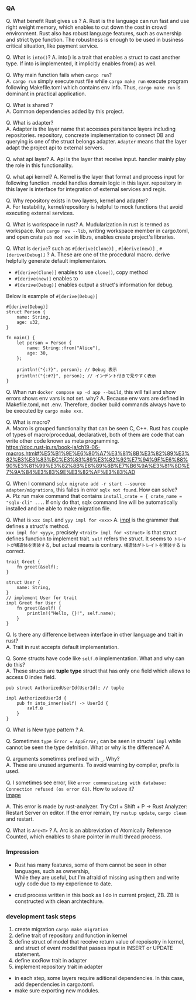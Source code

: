 ### QA

Q. What benefit Rust gives us ?
A. Rust is the language can run fast and use right weight memory, which enables to cut down the cost in crowd environment.  Rust also has robust language features, such as ownership and strict type function. The robustness is enough to be used in business critical situation, like payment service.

Q. What is `into()`? 
A. into() is a trait that enables a struct to cast another type. If into is implemented, it implicitly enables from() as well.  

Q. Why main function fails when `cargo run`?  
A. `cargo run` simply execute rust file while `cargo make run` execute program following Makefile.toml which contains env info. Thus, `cargo make run` is dominant in practical application.  

Q. What is shared ?  
A. Common dependencies added by this project.  

Q. What is adapter?  
A. Adapter is the layer name that accesses persitance layers including repositories. repository, concreate implementation to connect DB and querying is one of the struct belongs adapter. `Adapter` means that the layer adapt the project api to external servers.  

Q. what api layer?
A. Api is the layer that receive input. handler mainly play the role in this functionality.  

Q. what api kernel?
A. Kernel is the layer that format and process input for following function. model handles domain logic in this layer. repository in this layer is interface for integration of  external services and regis. 

Q. Why repository exists in two layers, kernel and adapter?  
A. For testability, kernel/repository is helpful to mock functions that avoid executing external services.  

Q. What is workspace in rust?
A. Mudularization in rust is termed as workspace. Run `cargo new --lib`, writing workspace member in cargo.toml, and open crate `pub mod xxx` in lib.rs, enables create project's libraries.  

Q. What is `derive`? such as `#[derive(Clone)]` , `#[derive(new)]` , `#[derive(Debug)]` ?
A. These are one of the procedural macro. derive helpfully generate default implementaion.  
- `#[derive(Clone)]` enables to use `clone()`, copy method  
- `#[derive(new)]`  enables to 
- `#[derive(Debug)]` enables output a struct's information for debug.  

Below is example of `#[derive(Debug)]`  
```
#[derive(Debug)]
struct Person {
    name: String,
    age: u32,
}

fn main() {
    let person = Person {
        name: String::from("Alice"),
        age: 30,
    };

    println!("{:?}", person); // Debug 表示
    println!("{:#?}", person); // インデント付きで見やすく表示
}
```

Q. Whan run `docker compose up -d app --build`, this will fail and show errors shows env vars is not set. why?
A. Because env vars are defined in Makefile.toml, not .env. Therefore, docker build commands always have to be executed by `cargo make xxx`.  

Q. What is macro?  
A. Macro is grouped functionality that can be seen C, C++. Rust has couple of types of macro(procedual, declarative), both of them are code that can write other code known as meta programming.  
https://doc.rust-jp.rs/book-ja/ch19-06-macros.html#%E5%B1%9E%E6%80%A7%E3%81%8B%E3%82%89%E3%82%B3%E3%83%BC%E3%83%89%E3%82%92%E7%94%9F%E6%88%90%E3%81%99%E3%82%8B%E6%89%8B%E7%B6%9A%E3%81%8D%E7%9A%84%E3%83%9E%E3%82%AF%E3%83%AD  


Q. When I command `sqlx migrate add -r start --source adapter/migrations`, this failes in error `sqlx not found`. How can solve?  
A. Plz run make command that contains `install_crate = { crate_name = "sqlx-cli" ...`. If only do that, sqlx command line will be automatically installed and be able to make migration file.  

Q. What is `xxx impl` and `yyy impl for <xxx>`
A. [impl](https://doc.rust-jp.rs/book-ja/ch05-03-method-syntax.html?search=#%E3%83%A1%E3%82%BD%E3%83%83%E3%83%89%E8%A8%98%E6%B3%95) is the grammer that defines a struct's method.  
`xxx impl for <yyy>`, precisely `<trait> impl for <struct>` is that struct defines function to implement trait. `self` refers the struct. It seems to `トレイトが構造体を実装する`, but actual means is contrary. `構造体がトレイトを実装する` is correct.  

```
trait Greet {
    fn greet(&self);
}

struct User {
    name: String,
}
// implement User for trait
impl Greet for User {
    fn greet(&self) {
        println!("Hello, {}!", self.name);
    }
}
```

Q. Is there any difference between interface in other language and trait in rust?  
A. Trait in rust accepts default implementation.  

Q. Some structs have code like `self.0` implementation. What and why can do this?  
A. These structs are **tuple type** struct that has only one field which allows to access 0 index field.  

```
pub struct AuthorizedUserId(UserId); // tuple

impl AuthorizedUserId {
    pub fn into_inner(self) -> UserId {
        self.0
    }
}

```

Q. What is New type pattern ?
A. 

Q. Sometimes `type Error = AppError;` can be seen in structs' `impl` while cannot be seen the type defnition. What or why is the difference?
A. 

Q. arguments sometimes prefixed with `_`. Why?  
A. These are unused arguments. To avoid warning by compiler, prefix is used.  

Q. I sometimes see error, like `error communicating with database: Connection refused (os error 61)`. How to solove it?  
[image](./img/error-communicating-with-database.png)  

A. This error is made by rust-analyzer. Try Ctrl + Shift + P → Rust Analyzer: Restart Server on editor. If the error remain, try `rustup update`, `cargo clean` and restart.  

Q. What is `Arc<T>` ?
A. Arc is an abbreviation of Atomically Reference Counted, which enables to share pointer in multi thread process.  

### Impression

- Rust has many features, some of them cannot be seen in other languages, such as ownership,  
While they are useful, but I'm afraid of missing using them and write ugly code due to my experience to date.  

- crud process written in this book as I do in current project, ZB. ZB is constructed with clean archtechture.  

### development task steps

1. create migration `cargo make migration`
2. define trait of repository and function in kernel
3. define struct of model that receive return value of repoisotry in kernel, and struct of event model that passes input in INSERT or UPDATE statement.  
4. define xxxRow trait in adapter
5. implement repository trait in adapter


* in each step, some layers require aditional dependencies. In this case, add dependencies in cargo.toml.  
* make sure exporting new modules.  
